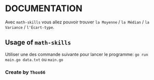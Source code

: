 # DOCUMENTATION 

Avec `math-skills` vous allez pouvoir trouver `la Moyenne` / `la Médian` / `la Variance` / `l'Écart-type`.


## Usage of `math-skills`

Utiliser une des commande suivante pour lancer le programme: 
`go run main.go data.txt` ou `main.go`

### Create by `Thox66`


